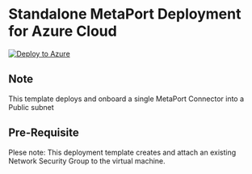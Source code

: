 # Standalone MetaPort Deployment for Azure Cloud

[![Deploy to Azure](https://aka.ms/deploytoazurebutton)](https://portal.azure.com/#create/Microsoft.Template/uri/https%3A%2F%2Fraw.githubusercontent.com%2Fwillguibr%2Fazure%2Fmain%2Fazuredeploy.json)

## Note
This template deploys and onboard a single MetaPort Connector into a Public subnet

## Pre-Requisite
Plese note: This deployment template creates and attach an existing Network Security Group to the virtual machine. 